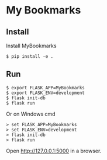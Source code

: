 My Bookmarks
======



Install
-------

Install MyBookmarks

    $ pip install -e .

Run
---

    $ export FLASK_APP=MyBookmarks
    $ export FLASK_ENV=development
    $ flask init-db
    $ flask run

Or on Windows cmd

    > set FLASK_APP=MyBookmarks
    > set FLASK_ENV=development
    > flask init-db
    > flask run

Open http://127.0.0.1:5000 in a browser.
